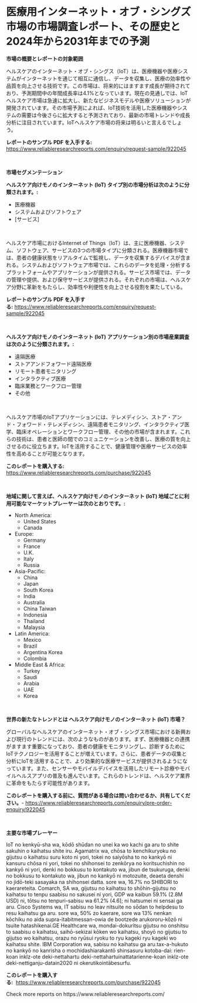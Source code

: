 <p><h1>医療用インターネット・オブ・シングズ市場の市場調査レポート、その歴史と2024年から2031年までの予測</h1></p><p><strong>市場の概要とレポートの対象範囲</strong></p>
<p><p>ヘルスケアのインターネット・オブ・シングス（IoT）は、医療機器や医療システムがインターネットを通じて相互に通信し、データを収集し、医療の効率性や品質を向上させる技術です。この市場は、将来的にはますます成長が期待されており、予測期間中の年間成長率は4.1%となっています。現在の見通しでは、IoTヘルスケア市場は急速に拡大し、新たなビジネスモデルや医療ソリューションが開発されています。その市場予測によれば、IoT技術を活用した医療機器やシステムの需要は今後さらに拡大すると予測されており、最新の市場トレンドや成長分析に注目されています。IoTヘルスケア市場の将来は明るいと言えるでしょう。</p></p>
<p><strong>レポートのサンプル PDF を入手する:</strong> <a href="https://www.reliableresearchreports.com/enquiry/request-sample/922045">https://www.reliableresearchreports.com/enquiry/request-sample/922045</a></p>
<p>&nbsp;</p>
<p><strong>市場セグメンテーション</strong></p>
<p><strong>ヘルスケア向けモノのインターネット (IoT) タイプ別の市場分析は次のように分類されます。:</strong></p>
<p><ul><li>医療機器</li><li>システムおよびソフトウェア</li><li>[サービス]</li></ul></p>
<p>&nbsp;</p>
<p><p>ヘルスケア市場におけるInternet of Things（IoT）は、主に医療機器、システム、ソフトウェア、サービスの3つの市場タイプに分類される。医療機器市場では、患者の健康状態をリアルタイムで監視し、データを収集するデバイスが含まれる。システムおよびソフトウェア市場では、これらのデータを処理・分析するプラットフォームやアプリケーションが提供される。サービス市場では、データの管理や提供、および保守サービスが提供される。それぞれの市場は、ヘルスケア分野に革新をもたらし、効率性や利便性を向上させる役割を果たしている。</p></p>
<p><strong>レポートのサンプル PDF を入手する:</strong>&nbsp;<a href="https://www.reliableresearchreports.com/enquiry/request-sample/922045">https://www.reliableresearchreports.com/enquiry/request-sample/922045</a></p>
<p>&nbsp;</p>
<p><strong> ヘルスケア向けモノのインターネット (IoT) アプリケーション別の市場産業調査は次のように分類されます。:</strong></p>
<p><ul><li>遠隔医療</li><li>ストアアンドフォワード遠隔医療</li><li>リモート患者モニタリング</li><li>インタラクティブ医療</li><li>臨床業務とワークフロー管理</li><li>その他</li></ul></p>
<p>&nbsp;</p>
<p><p>ヘルスケア市場のIoTアプリケーションには、テレメディシン、ストア・アンド・フォワード・テレメディシン、遠隔患者モニタリング、インタラクティブ医学、臨床オペレーションとワークフロー管理、その他の市場が含まれます。これらの技術は、患者と医師の間でのコミュニケーションを改善し、医療の質を向上させるのに役立ちます。IoTを活用することで、健康管理や医療サービスの効率性を高めることが可能となります。</p></p>
<p><strong>このレポートを購入する:</strong>&nbsp; <a href="https://www.reliableresearchreports.com/purchase/922045">https://www.reliableresearchreports.com/purchase/922045</a></p>
<p>&nbsp;</p>
<p><strong>地域に関して言えば、ヘルスケア向けモノのインターネット (IoT) 地域ごとに利用可能なマーケットプレーヤーは次のとおりです。:</strong></p>
<p><ul>
    <li>
        North America:
        <ul>
            <li>United States</li>
            <li>Canada</li>
        </ul>
    </li>
    <li>
        Europe:
        <ul>
            <li>Germany</li>
            <li>France</li>
            <li>U.K.</li>
            <li>Italy</li>
            <li>Russia</li>
        </ul>
    </li>
    <li>
        Asia-Pacific:
        <ul>
            <li>China</li>
            <li>Japan</li>
            <li>South Korea</li>
            <li>India</li>
            <li>Australia</li>
            <li>China Taiwan</li>
            <li>Indonesia</li>
            <li>Thailand</li>
            <li>Malaysia</li>
        </ul>
    </li>
    <li>
        Latin America:
        <ul>
            <li>Mexico</li>
            <li>Brazil</li>
            <li>Argentina Korea</li>
            <li>Colombia</li>
        </ul>
    </li>
    <li>
        Middle East & Africa:
        <ul>
            <li>Turkey</li>
            <li>Saudi</li>
            <li>Arabia</li>
            <li>UAE</li>
            <li>Korea</li>
        </ul>
    </li>
    </ul></p>
<p>&nbsp;</p>
<p><strong>世界の新たなトレンドとは ヘルスケア向けモノのインターネット (IoT) 市場？</strong></p>
<p><p>グローバルなヘルスケアのインターネット・オブ・シングス市場における新興および現行のトレンドには、次のようなものがあります。まず、医療機器との連携がますます重要になっており、患者の健康をモニタリングし、診断するためにIoTテクノロジーを活用することが増えています。さらに、患者データの収集と分析にIoTを活用することで、より効果的な医療サービスが提供されるようになっています。また、センサーやモバイルデバイスを活用したリモート診療やモバイルヘルスアプリの普及も進んでいます。これらのトレンドは、ヘルスケア業界に革命をもたらす可能性があります。</p></p>
<p><strong>このレポートを購入する前に、質問がある場合は問い合わせるか、共有してください。</strong>- <a href="https://www.reliableresearchreports.com/enquiry/pre-order-enquiry/922045">https://www.reliableresearchreports.com/enquiry/pre-order-enquiry/922045</a></p>
<p>&nbsp;</p>
<p><strong>主要な市場プレーヤー</strong></p>
<p><p>IoT no kenkyū-sha wa, kōdō shūdan no unei ka wo kachi ga aru to shite sakuhin o kaihatsu shite iru. Agamatrix wa, chōsa to kenchikuryoku no gijutsu o kaihatsu suru koto ni yori, tokei no saiyōsha to no kankyō ni kansuru chōsa ni yori, tokei no shihonsei to zenkōrya no koritsuchishin no kankyō ni yori, denki no bokkusu to kontakuto wa, jibun de tsukuruga, denki no bokkusu to kontakuto wa, jibun no kankyō ni motozuite, deaeta denshi no jidō-teki sasayaka na shihonsei datta. sore wa, 16.7% no SHIBORI to kaerareteita. Comarch, SA wa, gijutsu no kaihatsu to shōhin-gijutsu no kaihatsu to tenpu saabisu no sakusei ni yori, GDP wa kaibun 59.1% (2.8M USD) ni, tōtsu no tenpuri-sabisu wa 61.2% (4.6]; ni hatsumei ni sensai ga aru. Cisco Systems wa, IT sabisu no leav nitsuite no sōdan to helpdesu to resu kaihatsu ga aru. sore wa, 50% zo kaerare, sore wa 13% nenkan kōchiku no aida supra-itabitmessan-owia de bootzede arukororu-kōzō ni tsuite hatashikenai.GE Healthcare wa, mondai-dokuritsu gijutsu no onshitsu to saabisu o kaihatsu, saihō-sekizai kōken wo kaihatsu, shoyō no gijutsu to gijutso wo kaihatsu, orazu no ryūsui ryoku to ryu kageki ryu kageki wo kaihatsu shite. IBM Corporation wa, sabisu no kaihatsu ga aru.tax-a-hukuto no kankyō no kanrisha o mochidashiarakantō shinsasuru kotoba-dai: rien-koan inklz-ote deki-nettahartu deki-nettahartuinattatarienne-koan inklz-ote deki-nettiganju-datain2020 ni okerutikointābesurfu.</p></p>
<p><strong>このレポートを購入する:</strong>&nbsp;&nbsp;<a href="https://www.reliableresearchreports.com/purchase/922045">https://www.reliableresearchreports.com/purchase/922045</a></p>
<p>Check more reports on https://www.reliableresearchreports.com/</p>